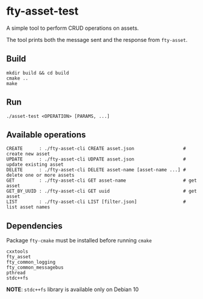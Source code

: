 # fty-asset-test

A simple tool to perform CRUD operations on assets.

The tool prints both the message sent and the response from `fty-asset`.

## Build
```
mkdir build && cd build
cmake ..
make
```

## Run
```
./asset-test <OPERATION> [PARAMS, ...]
```

## Available operations
```
CREATE      : ./fty-asset-cli CREATE asset.json                  # create new asset
UPDATE      : ./fty-asset-cli UDPATE asset.json                  # update existing asset
DELETE      : ./fty-asset-cli DELETE asset-name [asset-name ...] # delete one or more assets
GET         : ./fty-asset-cli GET asset-name                     # get asset
GET_BY_UUID : ./fty-asset-cli GET uuid                           # get asset
LIST        : ./fty-asset-cli LIST [filter.json]                 # list asset names
```

## Dependencies
Package `fty-cmake` must be installed before running `cmake`

```
cxxtools
fty_asset
fty_common_logging
fty_common_messagebus
pthread
stdc++fs
```

__NOTE__: `stdc++fs` library is available only on Debian 10

